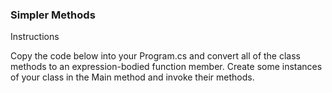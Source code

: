 ### Simpler Methods

Instructions

Copy the code below into your Program.cs and convert all of the class methods to an expression-bodied function member.
Create some instances of your class in the Main method and invoke their methods.